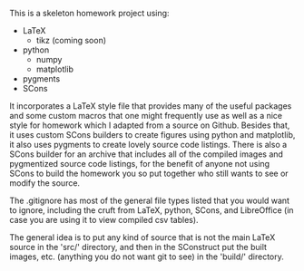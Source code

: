 This is a skeleton homework project using:
- LaTeX
  - tikz (coming soon)
- python
  - numpy
  - matplotlib
- pygments
- SCons

It incorporates a LaTeX style file that provides many of the useful packages
and some custom macros that one might frequently use as well as a nice style
for homework which I adapted from a source on Github.
Besides that, it uses custom SCons builders to create figures using python
and matplotlib, it also uses pygments to create lovely source code
listings.
There is also a SCons builder for an archive that includes all of the
compiled images and pygmentized source code listings, for the benefit of
anyone not using SCons to build the homework you so put together who still
wants to see or modify the source.

The .gitignore has most of the general file types listed that you would want
to ignore, including the cruft from LaTeX, python, SCons, and LibreOffice
(in case you are using it to view compiled csv tables).

The general idea is to put any kind of source that is not the main
LaTeX source in the 'src/' directory, and then in the SConstruct put the
built images, etc. (anything you do not want git to see) in the 'build/'
directory.
